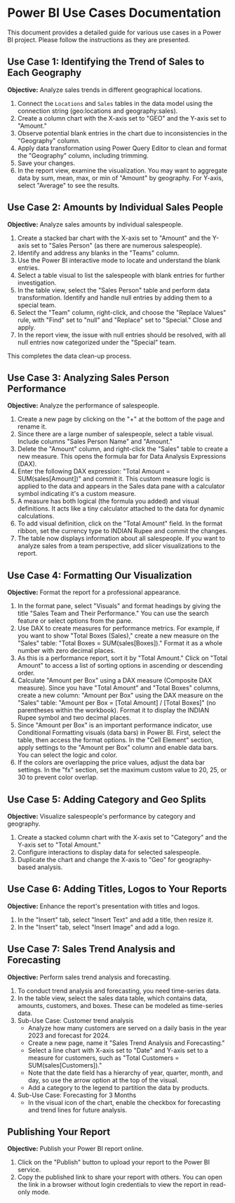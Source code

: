 # Power BI Use Cases Documentation

This document provides a detailed guide for various use cases in a Power BI project. Please follow the instructions as they are presented.

## Use Case 1: Identifying the Trend of Sales to Each Geography

**Objective:** Analyze sales trends in different geographical locations.

1. Connect the `Locations` and `Sales` tables in the data model using the connection string (geo:locations and geography:sales).
2. Create a column chart with the X-axis set to "GEO" and the Y-axis set to "Amount."
3. Observe potential blank entries in the chart due to inconsistencies in the "Geography" column.
4. Apply data transformation using Power Query Editor to clean and format the "Geography" column, including trimming.
5. Save your changes.
6. In the report view, examine the visualization. You may want to aggregate data by sum, mean, max, or min of "Amount" by geography. For Y-axis, select "Average" to see the results.

## Use Case 2: Amounts by Individual Sales People

**Objective:** Analyze sales amounts by individual salespeople.

1. Create a stacked bar chart with the X-axis set to "Amount" and the Y-axis set to "Sales Person" (as there are numerous salespeople).
2. Identify and address any blanks in the "Teams" column.
3. Use the Power BI interactive mode to locate and understand the blank entries.
4. Select a table visual to list the salespeople with blank entries for further investigation.
5. In the table view, select the "Sales Person" table and perform data transformation. Identify and handle null entries by adding them to a special team.
6. Select the "Team" column, right-click, and choose the "Replace Values" rule, with "Find" set to "null" and "Replace" set to "Special." Close and apply.
7. In the report view, the issue with null entries should be resolved, with all null entries now categorized under the "Special" team.

This completes the data clean-up process.

## Use Case 3: Analyzing Sales Person Performance

**Objective:** Analyze the performance of salespeople.

1. Create a new page by clicking on the "+" at the bottom of the page and rename it.
2. Since there are a large number of salespeople, select a table visual. Include columns "Sales Person Name" and "Amount."
3. Delete the "Amount" column, and right-click the "Sales" table to create a new measure. This opens the formula bar for Data Analysis Expressions (DAX).
4. Enter the following DAX expression: "Total Amount = SUM(sales[Amount])" and commit it. This custom measure logic is applied to the data and appears in the Sales data pane with a calculator symbol indicating it's a custom measure.
5. A measure has both logical (the formula you added) and visual definitions. It acts like a tiny calculator attached to the data for dynamic calculations.
6. To add visual definition, click on the "Total Amount" field. In the format ribbon, set the currency type to INDIAN Rupee and commit the changes.
7. The table now displays information about all salespeople. If you want to analyze sales from a team perspective, add slicer visualizations to the report.

## Use Case 4: Formatting Our Visualization

**Objective:** Format the report for a professional appearance.

1. In the format pane, select "Visuals" and format headings by giving the title "Sales Team and Their Performance." You can use the search feature or select options from the pane.
2. Use DAX to create measures for performance metrics. For example, if you want to show "Total Boxes (Sales)," create a new measure on the "Sales" table: "Total Boxes = SUM(sales[Boxes])." Format it as a whole number with zero decimal places.
3. As this is a performance report, sort it by "Total Amount." Click on "Total Amount" to access a list of sorting options in ascending or descending order.
4. Calculate "Amount per Box" using a DAX measure (Composite DAX measure). Since you have "Total Amount" and "Total Boxes" columns, create a new column: "Amount per Box" using the DAX measure on the "Sales" table: "Amount per Box = [Total Amount] / [Total Boxes]" (no parentheses within the workbook). Format it to display the INDIAN Rupee symbol and two decimal places.
5. Since "Amount per Box" is an important performance indicator, use Conditional Formatting visuals (data bars) in Power BI. First, select the table, then access the format options. In the "Cell Element" section, apply settings to the "Amount per Box" column and enable data bars. You can select the logic and color.
6. If the colors are overlapping the price values, adjust the data bar settings. In the "fx" section, set the maximum custom value to 20, 25, or 30 to prevent color overlap.

## Use Case 5: Adding Category and Geo Splits

**Objective:** Visualize salespeople's performance by category and geography.

1. Create a stacked column chart with the X-axis set to "Category" and the Y-axis set to "Total Amount."
2. Configure interactions to display data for selected salespeople.
3. Duplicate the chart and change the X-axis to "Geo" for geography-based analysis.

## Use Case 6: Adding Titles, Logos to Your Reports

**Objective:** Enhance the report's presentation with titles and logos.

1. In the "Insert" tab, select "Insert Text" and add a title, then resize it.
2. In the "Insert" tab, select "Insert Image" and add a logo.

## Use Case 7: Sales Trend Analysis and Forecasting

**Objective:** Perform sales trend analysis and forecasting.

1. To conduct trend analysis and forecasting, you need time-series data.
2. In the table view, select the sales data table, which contains data, amounts, customers, and boxes. These can be modeled as time-series data.
3. Sub-Use Case: Customer trend analysis
   - Analyze how many customers are served on a daily basis in the year 2023 and forecast for 2024.
   - Create a new page, name it "Sales Trend Analysis and Forecasting."
   - Select a line chart with X-axis set to "Date" and Y-axis set to a measure for customers, such as "Total Customers = SUM(sales[Customers])."
   - Note that the date field has a hierarchy of year, quarter, month, and day, so use the arrow option at the top of the visual.
   - Add a category to the legend to partition the data by products.
4. Sub-Use Case: Forecasting for 3 Months
   - In the visual icon of the chart, enable the checkbox for forecasting and trend lines for future analysis.

## Publishing Your Report

**Objective:** Publish your Power BI report online.

1. Click on the "Publish" button to upload your report to the Power BI service.
2. Copy the published link to share your report with others. You can open the link in a browser without login credentials to view the report in read-only mode.